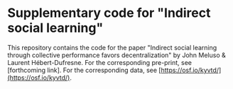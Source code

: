 # Supplementary code for "Indirect social learning"

This repository contains the code for the paper "Indirect social learning through collective performance favors decentralization" by John Meluso & Laurent Hébert-Dufresne. For the corresponding pre-print, see [forthcoming link]. For the corresponding data, see [https://osf.io/kyvtd/](https://osf.io/kyvtd/).
